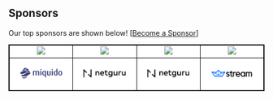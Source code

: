 ## Sponsors

Our top sponsors are shown below! [[Become a Sponsor](https://readmesponsors.com/projects/XKXX8X3rg2s7XPJCe7Rf)]

<table style="background-color: white; border: 1px solid black">
    <tbody>
        <tr width="1200px">
            <td width="300px" align="center" style="border: 1px solid black">
                <a href="https://readmesponsors.com/projects/XKXX8X3rg2s7XPJCe7Rf/link/0">
                    <img src="https://storage.googleapis.com/readmesponsors-prod.appspot.com/placeholders/placeholder.png" width="225"/>
                </a>
            </td>
            <td width="300px" align="center" style="border: 1px solid black">
                <a href="https://readmesponsors.com/projects/XKXX8X3rg2s7XPJCe7Rf/link/1">
                    <img src="https://storage.googleapis.com/readmesponsors-prod.appspot.com/placeholders/placeholder.png" width="225"/>
                </a>
            </td>
            <td width="300px" align="center" style="border: 1px solid black">
                <a href="https://readmesponsors.com/projects/XKXX8X3rg2s7XPJCe7Rf/link/2">
                    <img src="https://storage.googleapis.com/readmesponsors-prod.appspot.com/placeholders/placeholder.png" width="225"/>
                </a>
            </td>
            <td width="300px" align="center" style="border: 1px solid black">
                <a href="https://readmesponsors.com/projects/XKXX8X3rg2s7XPJCe7Rf/link/3">
                    <img src="https://storage.googleapis.com/readmesponsors-prod.appspot.com/placeholders/placeholder.png" width="225"/>
                </a>
            </td>
        </tr>
        <tr width="1200px">
            <td width="300px" align="center" style="border: 1px solid black">
                <a
                    href="https://www.miquido.com/flutter-development-company/?utm_source=github&utm_medium=sponsorship&utm_campaign=bloc-silver-tier&utm_term=flutter-development-company&utm_content=miquido-logo"><img src="https://raw.githubusercontent.com/felangel/bloc/master/assets/sponsors/miquido.png" width="225"/></a>
            </td>
            <td width="300px" align="center" style="border: 1px solid black">
                <a
                    href="https://www.netguru.com/services/flutter-app-development?utm_campaign=%5BS%5D%5BMob%5D%20Flutter&utm_source=github&utm_medium=sponsorship&utm_term=bloclibrary"><img src="https://raw.githubusercontent.com/felangel/bloc/master/assets/sponsors/netguru.png" width="225"/></a>
            </td>
            <td width="300px" align="center" style="border: 1px solid black">
                <a
                    href="https://www.netguru.com/services/flutter-app-development?utm_campaign=%5BS%5D%5BMob%5D%20Flutter&utm_source=github&utm_medium=sponsorship&utm_term=bloclibrary"><img src="https://raw.githubusercontent.com/felangel/bloc/master/assets/sponsors/netguru.png" width="225"/></a>
            </td>
            <td width="300px" align="center" style="border: 1px solid black">
                <a
                    href="https://getstream.io/chat/flutter/tutorial/?utm_source=Github&utm_medium=Github_Repo_Content_Ad&utm_content=Developer&utm_campaign=Github_Jan2022_FlutterChat&utm_term=bloc"><img src="https://raw.githubusercontent.com/felangel/bloc/master/assets/sponsors/stream.png" width="225"/></a>
            </td>
        </tr>
    </tbody>
</table>
